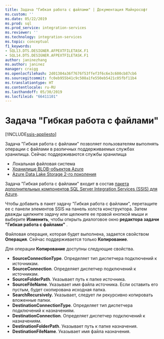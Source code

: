 ```yaml
---
title: Задача "Гибкая работа с файлами" | Документация Майкрософт
ms.custom: ''
ms.date: 05/22/2019
ms.prod: sql
ms.prod_service: integration-services
ms.reviewer: ''
ms.technology: integration-services
ms.topic: conceptual
f1_keywords:
- SQL13.DTS.DESIGNER.AFPEXTFILETASK.F1
- SQL14.DTS.DESIGNER.AFPEXTFILETASK.F1
author: janinezhang
ms.author: janinez
manager: craigg
ms.openlocfilehash: 2d01304a36f7676f53ffef3f6c6e3c600cb87cb6
ms.sourcegitcommit: fc0eb955b41c9c508a1fe550eb5421c05fbf11b4
ms.translationtype: HT
ms.contentlocale: ru-RU
ms.lasthandoff: 05/30/2019
ms.locfileid: "66411101"
---
```

# <a name="flexible-file-task"></a>Задача "Гибкая работа с файлами"

[!INCLUDE[ssis-appliesto](../../includes/ssis-appliesto-ssvrpluslinux-asdb-asdw-xxx.md)]

Задача "Гибкая работа с файлами" позволяет пользователям выполнять операции с файлами в различных поддерживаемых службах хранилища.
Сейчас поддерживаются службы хранилища

- Локальная файловая система
- [Хранилище BLOB-объектов Azure](https://azure.microsoft.com/services/storage/blobs/)
- [Azure Data Lake Storage 2-го поколения](https://docs.microsoft.com/azure/storage/blobs/data-lake-storage-introduction)

Задача "Гибкая работа с файлами" входит в состав [пакета дополнительных компонентов SQL Server Integration Services (SSIS) для Azure](../../integration-services/azure-feature-pack-for-integration-services-ssis.md).

Чтобы добавить в пакет задачу "Гибкая работа с файлами", перетащите ее с панели элементов SSIS на панель холста конструктора. Затем дважды щелкните задачу или щелкните ее правой кнопкой мыши и выберите **Изменить**, чтобы открыть диалоговое окно **редактора задачи "Гибкая работа с файлами"** .

Файловая операция, которая будет выполнена, задается свойством **Операция**.
Сейчас поддерживается только **Копирование**.

Для операции **Копирование** доступны следующие свойства.

- **SourceConnectionType**. Определяет тип диспетчера подключений к источникам.
- **SourceConnection**. Определяет диспетчер подключений к источникам.
- **SourceFolderPath**. Указывает путь к папке источника.
- **SourceFileName**. Указывает имя файла источника. Если оставить его пустым, будет скопирована исходная папка.
- **SearchRecursively.** Указывает, следует ли рекурсивно копировать вложенные папки.
- **DestinationConnectionType**. Определяет тип диспетчера подключений к назначениям.
- **DestinationConnection**. Определяет диспетчер подключений к назначениям.
- **DestinationFolderPath**. Указывает путь к папке назначения.
- **DestinationFileName**. Указывает имя файла назначения.
